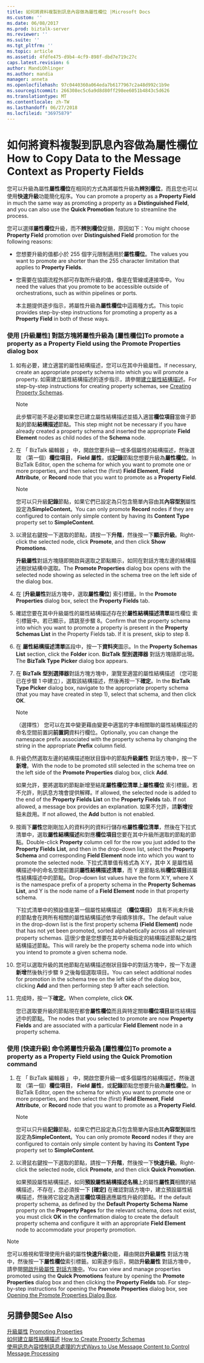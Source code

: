 ```yaml
---
title: 如何將資料複製到訊息內容做為屬性欄位 |Microsoft Docs
ms.custom: ''
ms.date: 06/08/2017
ms.prod: biztalk-server
ms.reviewer: ''
ms.suite: ''
ms.tgt_pltfrm: ''
ms.topic: article
ms.assetid: 4fdfe475-d9b4-4cf9-898f-dbd7e719c27c
caps.latest.revision: 6
author: MandiOhlinger
ms.author: mandia
manager: anneta
ms.openlocfilehash: 97c0440360a064eda7b6177967c2a48d992c1b9e
ms.sourcegitcommit: 266308ec5c6a9d8d80ff298ee6051b4843c5d626
ms.translationtype: MT
ms.contentlocale: zh-TW
ms.lasthandoff: 06/27/2018
ms.locfileid: "36975879"
---
```

# <a name="how-to-copy-data-to-the-message-context-as-property-fields"></a><span data-ttu-id="53a47-102">如何將資料複製到訊息內容做為屬性欄位</span><span class="sxs-lookup"><span data-stu-id="53a47-102">How to Copy Data to the Message Context as Property Fields</span></span>
<span data-ttu-id="53a47-103">您可以升級為屬性**屬性欄位**在相同的方式為將屬性升級為**辨別欄位**，而且您也可以使用**快速升級**功能簡化程序。</span><span class="sxs-lookup"><span data-stu-id="53a47-103">You can promote a property as a **Property Field** in much the same way as promoting a property as a **Distinguished Field**, and you can also use the **Quick Promotion** feature to streamline the process.</span></span>  
  
 <span data-ttu-id="53a47-104">您可以選擇**屬性欄位**升級，而不**辨別欄位**促銷，原因如下：</span><span class="sxs-lookup"><span data-stu-id="53a47-104">You might choose **Property Field** promotion over **Distinguished Field** promotion for the following reasons:</span></span>  
  
- <span data-ttu-id="53a47-105">您想要升級的值都小於 255 個字元限制適用於**屬性欄位**。</span><span class="sxs-lookup"><span data-stu-id="53a47-105">The values you want to promote are shorter than the 255 character limitation that applies to **Property Fields**.</span></span>  
  
- <span data-ttu-id="53a47-106">您需要在協調流程外部可存取所升級的值，像是在管線或連接埠中。</span><span class="sxs-lookup"><span data-stu-id="53a47-106">You need the values that you promote to be accessible outside of orchestrations, such as within pipelines or ports.</span></span>  
  
  <span data-ttu-id="53a47-107">本主題提供逐步指示，將屬性升級為**屬性欄位**中這兩種方式。</span><span class="sxs-lookup"><span data-stu-id="53a47-107">This topic provides step-by-step instructions for promoting a property as a **Property Field** in both of these ways.</span></span>  
  
### <a name="to-promote-a-property-as-a-property-field-using-the-promote-properties-dialog-box"></a><span data-ttu-id="53a47-108">使用 [升級屬性] 對話方塊將屬性升級為 [屬性欄位]</span><span class="sxs-lookup"><span data-stu-id="53a47-108">To promote a property as a Property Field using the Promote Properties dialog box</span></span>  
  
1.  <span data-ttu-id="53a47-109">如有必要，建立適當的屬性結構描述，您可以在其中升級屬性。</span><span class="sxs-lookup"><span data-stu-id="53a47-109">If necessary, create an appropriate property schema into which you will promote a property.</span></span> <span data-ttu-id="53a47-110">如需建立屬性結構描述的逐步指示，請參閱[建立屬性結構描述](../core/how-to-create-property-schemas.md)。</span><span class="sxs-lookup"><span data-stu-id="53a47-110">For step-by-step instructions for creating property schemas, see [Creating Property Schemas](../core/how-to-create-property-schemas.md).</span></span>  
  
    > [!NOTE]
    >  <span data-ttu-id="53a47-111">此步驟可能不是必要如果您已建立屬性結構描述並插入適當**欄位項目**當做子節點的節點**結構描述**節點。</span><span class="sxs-lookup"><span data-stu-id="53a47-111">This step might not be necessary if you have already created a property schema and inserted the appropriate **Field Element** nodes as child nodes of the **Schema** node.</span></span>  
  
2.  <span data-ttu-id="53a47-112">在 「 BizTalk 編輯器 」 中，開啟您要升級一或多個屬性的結構描述，然後選取 （第一個）**欄位項目**， **Field 屬性**，或**記錄**節點您想要升級為**屬性欄位**。</span><span class="sxs-lookup"><span data-stu-id="53a47-112">In BizTalk Editor, open the schema for which you want to promote one or more properties, and then select the (first) **Field Element**, **Field Attribute**, or **Record** node that you want to promote as a **Property Field**.</span></span>  
  
    > [!NOTE]
    >  <span data-ttu-id="53a47-113">您可以只升級**記錄**節點，如果它們已設定為只包含簡單內容由其**內容型別**屬性設定為**SimpleContent**。</span><span class="sxs-lookup"><span data-stu-id="53a47-113">You can only promote **Record** nodes if they are configured to contain only simple content by having its **Content Type** property set to **SimpleContent**.</span></span>  
  
3.  <span data-ttu-id="53a47-114">以滑鼠右鍵按一下選取的節點，請按一下**升階**，然後按一下**顯示升級**。</span><span class="sxs-lookup"><span data-stu-id="53a47-114">Right-click the selected node, click **Promote**, and then click **Show Promotions**.</span></span>  
  
     <span data-ttu-id="53a47-115">**升級屬性**對話方塊隨即開啟與選取之節點顯示，如同在對話方塊左邊的結構描述樹狀結構中選取。</span><span class="sxs-lookup"><span data-stu-id="53a47-115">The **Promote Properties** dialog box opens with the selected node showing as selected in the schema tree on the left side of the dialog box.</span></span>  
  
4.  <span data-ttu-id="53a47-116">在 [**升級屬性**對話方塊中，選取**屬性欄位**] 索引標籤。</span><span class="sxs-lookup"><span data-stu-id="53a47-116">In the **Promote Properties** dialog box, select the **Property Fields** tab.</span></span>  
  
5.  <span data-ttu-id="53a47-117">確認您要在其中升級屬性的屬性結構描述存在於**屬性結構描述清單**屬性欄位 索引標籤中。若已顯示，請跳至步驟 8。</span><span class="sxs-lookup"><span data-stu-id="53a47-117">Confirm that the property schema into which you want to promote a property is present in the **Property Schemas List** in the Property Fields tab. If it is present, skip to step 8.</span></span>  
  
6.  <span data-ttu-id="53a47-118">在 **屬性結構描述清單**區段中，按一下**資料夾**圖示。</span><span class="sxs-lookup"><span data-stu-id="53a47-118">In the **Property Schemas List** section, click the **Folder** icon.</span></span> <span data-ttu-id="53a47-119">**BizTalk 型別選擇器** 對話方塊隨即出現。</span><span class="sxs-lookup"><span data-stu-id="53a47-119">The **BizTalk Type Picker** dialog box appears.</span></span>  
  
7.  <span data-ttu-id="53a47-120">在  **BizTalk 型別選擇器**對話方塊方塊中，瀏覽至適當的屬性結構描述 （您可能已在步驟 1 中建立），選取該結構描述，然後再按一下**確定**。</span><span class="sxs-lookup"><span data-stu-id="53a47-120">In the **BizTalk Type Picker** dialog box, navigate to the appropriate property schema (that you may have created in step 1), select that schema, and then click **OK**.</span></span>  
  
    > [!NOTE]
    >  <span data-ttu-id="53a47-121">（選擇性） 您可以在其中變更藉由變更中適當的字串相關聯的屬性結構描述的命名空間前置詞**前置詞**資料行欄位。</span><span class="sxs-lookup"><span data-stu-id="53a47-121">Optionally, you can change the namespace prefix associated with the property schema by changing the string in the appropriate **Prefix** column field.</span></span>  
  
8.  <span data-ttu-id="53a47-122">升級仍然選取左邊的結構描述樹狀目錄中的節點**升級屬性** 對話方塊中，按一下**新增**。</span><span class="sxs-lookup"><span data-stu-id="53a47-122">With the node to be promoted still selected in the schema tree on the left side of the **Promote Properties** dialog box, click **Add**.</span></span>  
  
     <span data-ttu-id="53a47-123">如果允許，要將選取的節點新增至結尾**屬性欄位清單**上**屬性欄位** 索引標籤。若不允許，則訊息方塊會提供解釋。</span><span class="sxs-lookup"><span data-stu-id="53a47-123">If allowed, the selected node is added to the end of the **Property Fields List** on the **Property Fields** tab. If not allowed, a message box provides an explanation.</span></span> <span data-ttu-id="53a47-124">如果不允許，請**新增**按鈕未啟用。</span><span class="sxs-lookup"><span data-stu-id="53a47-124">If not allowed, the **Add** button is not enabled.</span></span>  
  
9. <span data-ttu-id="53a47-125">按兩下**屬性**您剛剛加入的資料列的資料行儲存格**屬性欄位清單**，然後在下拉式清單中，選取**屬性結構描述**和對應**欄位項目**您要在其中升級所選取的節點的節點。</span><span class="sxs-lookup"><span data-stu-id="53a47-125">Double-click **Property** column cell for the row you just added to the **Property Fields List**, and then in the drop-down list, select the **Property Schema** and corresponding **Field Element** node into which you want to promote the selected node.</span></span> <span data-ttu-id="53a47-126">下拉式清單值有格式為 X:Y，其中 X 是屬性結構描述中的命名空間前置詞**屬性結構描述清單**，而 Y 是節點名稱**欄位項目**該屬性結構描述中的節點。</span><span class="sxs-lookup"><span data-stu-id="53a47-126">Drop-down list values have the form X:Y, where X is the namespace prefix of a property schema in the **Property Schemas List**, and Y is the node name of a **Field Element** node in that property schema.</span></span>  
  
     <span data-ttu-id="53a47-127">下拉式清單中的預設值是第一個屬性結構描述 **（欄位項目）** 具有不尚未升級的節點會在跨所有相關的屬性結構描述依字母順序排序。</span><span class="sxs-lookup"><span data-stu-id="53a47-127">The default value in the drop-down list is the first property schema **(Field Element)** node that has not yet been promoted, sorted alphabetically across all relevant property schemas.</span></span> <span data-ttu-id="53a47-128">這很少會是您想要在其中升級指定的結構描述節點之屬性結構描述節點。</span><span class="sxs-lookup"><span data-stu-id="53a47-128">This will rarely be the property schema node into which you intend to promote a given schema node.</span></span>  
  
10. <span data-ttu-id="53a47-129">您可以選取升級的其他節點在結構描述樹狀目錄中的對話方塊中，按一下左邊**新增**然後執行步驟 9 之後每個選取項目。</span><span class="sxs-lookup"><span data-stu-id="53a47-129">You can select additional nodes for promotion in the schema tree on the left side of the dialog box, clicking **Add** and then performing step 9 after each selection.</span></span>  
  
11. <span data-ttu-id="53a47-130">完成時，按一下**確定**。</span><span class="sxs-lookup"><span data-stu-id="53a47-130">When complete, click **OK**.</span></span>  
  
     <span data-ttu-id="53a47-131">您已選取要升級的節點現在都會**屬性欄位**而且與特定關聯**欄位項目**屬性結構描述中的節點。</span><span class="sxs-lookup"><span data-stu-id="53a47-131">The nodes that you selected to promote are now **Property Fields** and are associated with a particular **Field Element** node in a property schema.</span></span>  
  
### <a name="to-promote-a-property-as-a-property-field-using-the-quick-promotion-command"></a><span data-ttu-id="53a47-132">使用 [快速升級] 命令將屬性升級為 [屬性欄位]</span><span class="sxs-lookup"><span data-stu-id="53a47-132">To promote a property as a Property Field using the Quick Promotion command</span></span>  
  
1.  <span data-ttu-id="53a47-133">在 「 BizTalk 編輯器 」 中，開啟您要升級一或多個屬性的結構描述，然後選取 （第一個）**欄位項目**， **Field 屬性**，或**記錄**節點您想要升級為**屬性欄位**。</span><span class="sxs-lookup"><span data-stu-id="53a47-133">In BizTalk Editor, open the schema for which you want to promote one or more properties, and then select the (first) **Field Element**, **Field Attribute**, or **Record** node that you want to promote as a **Property Field**.</span></span>  
  
    > [!NOTE]
    >  <span data-ttu-id="53a47-134">您可以只升級**記錄**節點，如果它們已設定為只包含簡單內容由其**內容型別**屬性設定為**SimpleContent**。</span><span class="sxs-lookup"><span data-stu-id="53a47-134">You can only promote **Record** nodes if they are configured to contain only simple content by having its **Content Type** property set to **SimpleContent**.</span></span>  
  
2.  <span data-ttu-id="53a47-135">以滑鼠右鍵按一下選取的節點，請按一下**升階**，然後按一下**快速升級**。</span><span class="sxs-lookup"><span data-stu-id="53a47-135">Right-click the selected node, click **Promote**, and then click **Quick Promotion**.</span></span>  
  
     <span data-ttu-id="53a47-136">如果預設屬性結構描述，如同**預設屬性結構描述名稱**上的屬性**屬性頁**相關的結構描述，不存在，您必須按一下 **[確定]** 在確認對話方塊中，建立預設屬性結構描述，然後將它設定為適當**欄位項目**適應屬性升級的節點。</span><span class="sxs-lookup"><span data-stu-id="53a47-136">If the default property schema, as defined by the **Default Property Schema Name** property on the **Property Pages** for the relevant schema, does not exist, you must click **OK** in the confirmation dialog to create the default property schema and configure it with an appropriate **Field Element** node to accommodate your property promotion.</span></span>  
  
> [!NOTE]
>  <span data-ttu-id="53a47-137">您可以檢視和管理使用升級的屬性**快速升級**功能，藉由開啟**升級屬性** 對話方塊中，然後按一下**屬性欄位**索引標籤。如需逐步指示，開啟**升級屬性** 對話方塊中，請參閱[開啟升級屬性 對話方塊中](../core/how-to-open-the-promote-properties-dialog-box.md)。</span><span class="sxs-lookup"><span data-stu-id="53a47-137">You can view and manage properties promoted using the **Quick Promotions** feature by opening the **Promote Properties** dialog box and then clicking the **Property Fields** tab. For step-by-step instructions for opening the **Promote Properties** dialog box, see [Opening the Promote Properties Dialog Box](../core/how-to-open-the-promote-properties-dialog-box.md).</span></span>  
  
## <a name="see-also"></a><span data-ttu-id="53a47-138">另請參閱</span><span class="sxs-lookup"><span data-stu-id="53a47-138">See Also</span></span>  
 <span data-ttu-id="53a47-139">[升級屬性](../core/promoting-properties.md) </span><span class="sxs-lookup"><span data-stu-id="53a47-139">[Promoting Properties](../core/promoting-properties.md) </span></span>  
 <span data-ttu-id="53a47-140">[如何建立屬性結構描述](../core/how-to-create-property-schemas.md) </span><span class="sxs-lookup"><span data-stu-id="53a47-140">[How to Create Property Schemas](../core/how-to-create-property-schemas.md) </span></span>  
 [<span data-ttu-id="53a47-141">使用訊息內容控制訊息處理的方式</span><span class="sxs-lookup"><span data-stu-id="53a47-141">Ways to Use Message Content to Control Message Processing</span></span>](../core/ways-to-use-message-content-to-control-message-processing.md)